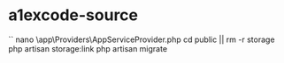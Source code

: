 # a1excode-source

``
nano \app\Providers\AppServiceProvider.php
cd public || rm -r storage
php artisan storage:link
php artisan migrate
```
